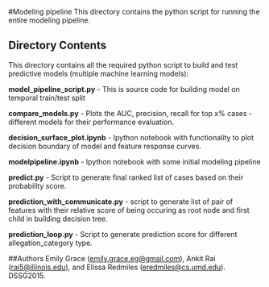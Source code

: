 #Modeling pipeline
This directory contains the python script for running the entire modeling pipeline.

## Directory Contents
This directory contains all the required python script to build and test predictive models (multiple machine learning models):


**model_pipeline_script.py** - This is source code for building model on temporal train/test split

**compare_models.py** - Plots the AUC, precision, recall for top x% cases - different models for their performance evaluation.

**decision_surface_plot.ipynb** - Ipython notebook with functionality to plot decision boundary of model and feature response curves.

**modelpipeline.ipynb** - Ipython notebook with some initial modeling pipeline

**predict.py** - Script to generate final ranked list of cases based on their probability score.

**prediction_with_communicate.py** - script to generate list of pair of features with their relative score of being occuring as root node and first child in building decision tree.

**prediction_loop.py** - Script to generate prediction score for different allegation_category type.


##Authors 
Emily Grace (emily.grace.eg@gmail.com), Ankit Rai (rai5@illinois.edu), and Elissa Redmiles (eredmiles@cs.umd.edu). DSSG2015.
